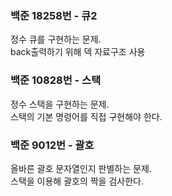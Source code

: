 ### 백준 18258번 - 큐2

정수 큐를 구현하는 문제.  
back출력하기 위해 덱 자료구조 사용

### 백준 10828번 - 스택

정수 스택을 구현하는 문제.  
스택의 기본 명령어를 직접 구현해야 한다.

### 백준 9012번 - 괄호

올바른 괄호 문자열인지 판별하는 문제.  
스택을 이용해 괄호의 짝을 검사한다.
